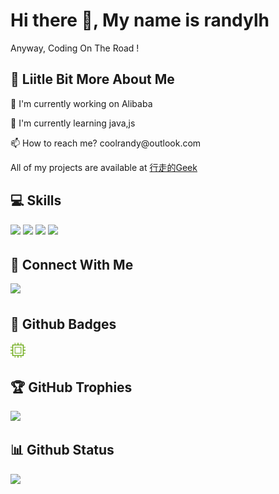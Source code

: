 # Hi there 👋, My name is randylh

Anyway, Coding On The Road !

## 💫 Liitle Bit More About Me
<p>🔭 I'm currently working on Alibaba</p>
<p>🌱 I'm currently learning java,js</p>
<p>📫 How to reach me? coolrandy@outlook.com</p>
<p>All of my projects are available at <a href="https://geekrandy.github.io/">行走的Geek</a></p>

## 💻 Skills
<p>
<img src="https://img.shields.io/badge/java-%23ED8B00.svg?style=for-the-badge&logo=java&logoColor=white" style="margin-bottom: 4px;" height="30px">
<img src="https://img.shields.io/badge/javascript-%23323330.svg?style=for-the-badge&logo=javascript&logoColor=%23F7DF1E" style="margin-bottom: 4px;" height="30px">
<img src="https://img.shields.io/badge/Android-3DDC84?style=for-the-badge&logo=android&logoColor=white" style="margin-bottom: 4px;" height="30px">
<img src="https://img.shields.io/badge/kotlin-%230095D5.svg?style=for-the-badge&logo=kotlin&logoColor=white" style="margin-bottom: 4px;" height="30px">
</p>

## 👥 Connect With Me
<p>
<a href="https://medium.com/@Coolrandy"><img src="https://img.shields.io/badge/Medium-12100E?style=for-the-badge&logo=medium&logoColor=white" style="margin-bottom: 4px;" height="30px" target="_blank"></a>
</p>

## 🌟 Github Badges
<p>
<img src="https://raw.githubusercontent.com/acervenky/animated-github-badges/master/assets/devbadge.gif" height="24px">
</p>

## 🏆 GitHub Trophies

<p><img src="https://github-profile-trophy.vercel.app/?username=randylh">
</p>

## 📊 Github Status

<p><img src="https://github-readme-streak-stats.herokuapp.com/?user=randylh"><p>
